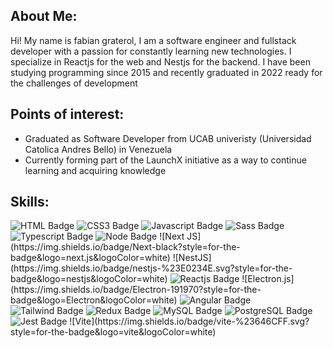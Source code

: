 ## About Me:

Hi! My name is fabian graterol, I am a software engineer and fullstack developer with a passion for constantly learning new technologies. I specialize in Reactjs for the web and Nestjs for the backend. I have been studying programming since 2015 and recently graduated in 2022 ready for the challenges of development

## Points of interest:
- Graduated as Software Developer from UCAB univeristy (Universidad Catolica Andres Bello) in Venezuela
- Currently forming part of the LaunchX initiative as a way to continue learning and acquiring knowledge

## Skills:
	
<div id="badges">
  <img src="https://img.shields.io/badge/HTML5-E34F26?style=for-the-badge&logo=html5&logoColor=white" alt="HTML Badge"/>
  <img src="https://img.shields.io/badge/CSS3-1572B6?style=for-the-badge&logo=css3&logoColor=white" alt="CSS3 Badge"/>
  <img src="https://img.shields.io/badge/JavaScript-F7DF1E?style=for-the-badge&logo=javascript&logoColor=black" alt="Javascript Badge"/>
  <img src="https://img.shields.io/badge/Sass-CC6699?style=for-the-badge&logo=sass&logoColor=white" alt="Sass Badge"/>
  <img src="https://img.shields.io/badge/TypeScript-007ACC?style=for-the-badge&logo=typescript&logoColor=white" alt="Typescript Badge"/>
  <img src="https://img.shields.io/badge/Node.js-43853D?style=for-the-badge&logo=node.js&logoColor=white" alt="Node Badge"/>
  ![Next JS](https://img.shields.io/badge/Next-black?style=for-the-badge&logo=next.js&logoColor=white)
  ![NestJS](https://img.shields.io/badge/nestjs-%23E0234E.svg?style=for-the-badge&logo=nestjs&logoColor=white)
  <img src="https://img.shields.io/badge/React-20232A?style=for-the-badge&logo=react&logoColor=61DAFB" alt="Reactjs Badge"/>
  ![Electron.js](https://img.shields.io/badge/Electron-191970?style=for-the-badge&logo=Electron&logoColor=white)
  <img src="https://img.shields.io/badge/Angular-DD0031?style=for-the-badge&logo=angular&logoColor=white" alt="Angular Badge"/>
  <img src="https://img.shields.io/badge/Tailwind_CSS-38B2AC?style=for-the-badge&logo=tailwind-css&logoColor=white" alt="Tailwind Badge"/>
  <img src="https://img.shields.io/badge/Redux-593D88?style=for-the-badge&logo=redux&logoColor=white" alt="Redux Badge"/>
  <img src="https://img.shields.io/badge/MySQL-005C84?style=for-the-badge&logo=mysql&logoColor=white" alt="MySQL Badge"/>
  <img src="https://img.shields.io/badge/PostgreSQL-316192?style=for-the-badge&logo=postgresql&logoColor=white" alt="PostgreSQL Badge"/>
  <img src="https://img.shields.io/badge/Jest-323330?style=for-the-badge&logo=Jest&logoColor=white" alt="Jest Badge"/>
  ![Vite](https://img.shields.io/badge/vite-%23646CFF.svg?style=for-the-badge&logo=vite&logoColor=white)
</div>


<!--
**fabiancgc12/fabiancgc12** is a ✨ _special_ ✨ repository because its `README.md` (this file) appears on your GitHub profile.

Here are some ideas to get you started:

- 🔭 I’m currently working on ...
- 🌱 I’m currently learning ...
- 👯 I’m looking to collaborate on ...
- 🤔 I’m looking for help with ...
- 💬 Ask me about ...
- 📫 How to reach me: ...
- 😄 Pronouns: ...
- ⚡ Fun fact: ...
-->

